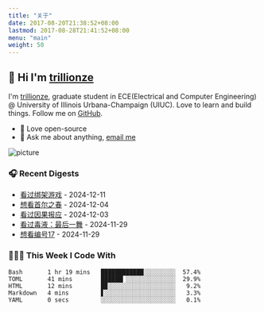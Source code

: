 ```yaml
---
title: "关于"
date: 2017-08-20T21:38:52+08:00
lastmod: 2017-08-28T21:41:52+08:00
menu: "main"
weight: 50
---
```


## 👋 Hi I'm [trillionze](https://www.trillionze.com)

I'm [trillionze](https://www.trillionze.com), graduate student in ECE(Electrical and Computer Engineering) @ University of Illinois Urbana-Champaign (UIUC). Love to learn and build things. Follow me on [GitHub](https://github.com/trillionze).

- 💼 Love open-source
- 💬 Ask me about anything, [email me](trillionze@163.com)

![picture](https://image.pseudoyu.com/images/dino.gif)

### 🎧 Recent Digests

<!-- douban starts -->
* <a href='http://movie.douban.com/subject/35007126/' target='_blank'>看过绑架游戏</a> - 2024-12-11
* <a href='http://movie.douban.com/subject/35712804/' target='_blank'>想看首尔之春</a> - 2024-12-04
* <a href='http://movie.douban.com/subject/36934908/' target='_blank'>看过因果报应</a> - 2024-12-03
* <a href='http://movie.douban.com/subject/35087675/' target='_blank'>看过毒液：最后一舞</a> - 2024-11-29
* <a href='http://movie.douban.com/subject/34429795/' target='_blank'>想看编号17</a> - 2024-11-29
<!-- douban ends -->

### 👨🏻‍💻 This Week I Code With

<!-- code_time starts -->

```text
Bash       1 hr 19 mins   ████████████░░░░░░░░░  57.4%
TOML       41 mins        ██████▎░░░░░░░░░░░░░░  29.9%
HTML       12 mins        █▉░░░░░░░░░░░░░░░░░░░   9.2%
Markdown   4 mins         ▋░░░░░░░░░░░░░░░░░░░░   3.3%
YAML       0 secs         ░░░░░░░░░░░░░░░░░░░░░   0.1%
```

<!-- code_time ends -->